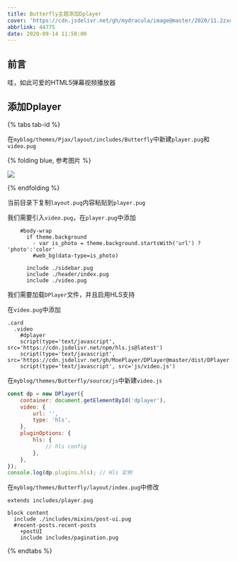 ```yaml
---
title: Butterfly主题添加Dplayer
cover: 'https://cdn.jsdelivr.net/gh/mydracula/image@master/2020/11.2zxelen9jm00.png'
abbrlink: 44775
date: 2020-09-14 11:50:00
---
```




## 前言
哇，如此可爱的HTML5弹幕视频播放器
## 添加Dplayer

{% tabs tab-id %}

<!-- tab 方法 -->
在`myblog/themes/Pjax/layout/includes/Butterfly`中新建`player.pug`和`video.pug`


{% folding blue, 参考图片 %}

![](https://p.ananas.chaoxing.com/star3/origin/3ebb03be64302c47a45fc4481cfc3f43.jpg)

{% endfolding %}


当前目录下复制`layout.pug`内容粘贴到`player.pug`

我们需要引入`video.pug`，在`player.pug`中添加



```
    #body-wrap
      if theme.background
        - var is_photo = theme.background.startsWith('url') ? 'photo':'color'
        #web_bg(data-type=is_photo)

      include ./sidebar.pug
      include ./header/index.pug
      include ./video.pug
```

我们需要加载`DPlayer`文件，并且启用HLS支持

在`video.pug`中添加

```
.card
  .video
    #dplayer
    script(type='text/javascript', src='https://cdn.jsdelivr.net/npm/hls.js@latest')
    script(type='text/javascript', src='https://cdn.jsdelivr.net/gh/MoePlayer/DPlayer@master/dist/DPlayer.min.js')
    script(type='text/javascript', src='js/video.js')
```



在`myblog/themes/Butterfly/source/js`中新建`video.js`

```js
const dp = new DPlayer({
    container: document.getElementById('dplayer'),
    video: {
        url: '',
        type: 'hls',
    },
    pluginOptions: {
        hls: {
            // hls config
        },
    },
});
console.log(dp.plugins.hls); // Hls 实例
```



在`myblog/themes/Butterfly/layout/index.pug`中修改


```
extends includes/player.pug

block content
  include ./includes/mixins/post-ui.pug
  #recent-posts.recent-posts
    +postUI
    include includes/pagination.pug
```




<!-- endtab -->

<!-- tab 效果 -->


<div id="dplayer"></div>
<script src="https://cdn.jsdelivr.net/npm/hls.js@latest"></script>
<script src='https://cdn.jsdelivr.net/gh/MoePlayer/DPlayer@master/dist/DPlayer.min.js'></script>
<script src='https://cdn.jsdelivr.net/gh/haikesikejiqiang/picred@master/2020/03/13/dp.js'></script>


<!-- endtab -->

{% endtabs %}


